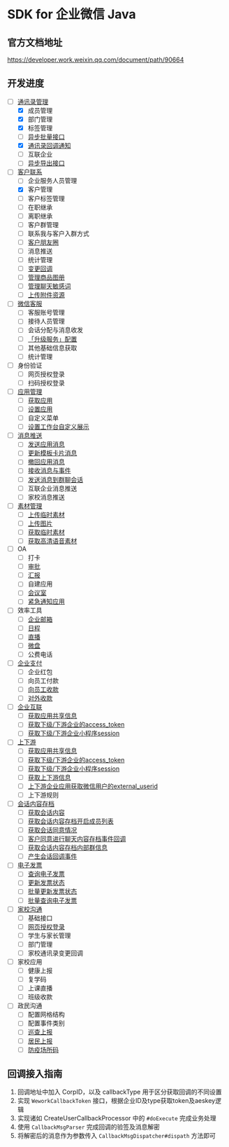 # SDK for 企业微信 Java

## 官方文档地址

https://developer.work.weixin.qq.com/document/path/90664

## 开发进度

- [ ] [通讯录管理](https://developer.work.weixin.qq.com/document/path/90193)
    - [x] 成员管理
    - [x] 部门管理
    - [x] 标签管理
    - [ ] [异步批量接口](https://developer.work.weixin.qq.com/document/path/90979)
    - [x] [通讯录回调通知](https://developer.work.weixin.qq.com/document/path/90967)
    - [ ] 互联企业
    - [ ] [异步导出接口](https://developer.work.weixin.qq.com/document/path/94850)
- [ ] [客户联系](https://developer.work.weixin.qq.com/document/path/92109)
    - [ ] 企业服务人员管理
    - [x] 客户管理
    - [ ] 客户标签管理
    - [ ] 在职继承
    - [ ] 离职继承
    - [ ] 客户群管理
    - [ ] 联系我与客户入群方式
    - [ ] [客户朋友圈](https://developer.work.weixin.qq.com/document/path/93506)
    - [ ] 消息推送
    - [ ] 统计管理
    - [ ] [变更回调](https://developer.work.weixin.qq.com/document/path/92129)
    - [ ] [管理商品图册](https://developer.work.weixin.qq.com/document/path/95096)
    - [ ] [管理聊天敏感词](https://developer.work.weixin.qq.com/document/path/95097)
    - [ ] [上传附件资源](https://developer.work.weixin.qq.com/document/path/95098)
- [ ] [微信客服](https://developer.work.weixin.qq.com/document/path/94638)
    - [ ] 客服账号管理
    - [ ] 接待人员管理
    - [ ] 会话分配与消息收发
    - [ ] [「升级服务」配置](https://developer.work.weixin.qq.com/document/path/94674)
    - [ ] 其他基础信息获取
    - [ ] 统计管理
- [ ] 身份验证
    - [ ] 网页授权登录
    - [ ] 扫码授权登录
- [ ] [应用管理](https://developer.work.weixin.qq.com/document/path/90226)
    - [ ] [获取应用](https://developer.work.weixin.qq.com/document/path/90227)
    - [ ] [设置应用](https://developer.work.weixin.qq.com/document/path/90228)
    - [ ] 自定义菜单
    - [ ] [设置工作台自定义展示](https://developer.work.weixin.qq.com/document/path/92535)
- [ ] [消息推送](https://developer.work.weixin.qq.com/document/path/90235)
    - [ ] [发送应用消息](https://developer.work.weixin.qq.com/document/path/90236)
    - [ ] [更新模板卡片消息](https://developer.work.weixin.qq.com/document/path/94888)
    - [ ] [撤回应用消息](https://developer.work.weixin.qq.com/document/path/94867)
    - [ ] [接收消息与事件](https://developer.work.weixin.qq.com/document/path/90238)
    - [ ] [发送消息到群聊会话](https://developer.work.weixin.qq.com/document/path/90244)
    - [ ] 互联企业消息推送
    - [ ] 家校消息推送
- [ ] [素材管理](https://developer.work.weixin.qq.com/document/path/91054)
    - [ ] [上传临时素材](https://developer.work.weixin.qq.com/document/path/90253)
    - [ ] [上传图片](https://developer.work.weixin.qq.com/document/path/90256)
    - [ ] [获取临时素材](https://developer.work.weixin.qq.com/document/path/90254)
    - [ ] [获取高清语音素材](https://developer.work.weixin.qq.com/document/path/90255)
- [ ] OA
    - [ ] 打卡
    - [ ] [审批](https://developer.work.weixin.qq.com/document/path/91854)
    - [ ] [汇报](https://developer.work.weixin.qq.com/document/path/93496)
    - [ ] 自建应用
    - [ ] [会议室](https://developer.work.weixin.qq.com/document/path/93618)
    - [ ] [紧急通知应用](https://developer.work.weixin.qq.com/document/path/91623)
- [ ] 效率工具
    - [ ] [企业邮箱](https://developer.work.weixin.qq.com/document/path/95486)
    - [ ] [日程](https://developer.work.weixin.qq.com/document/path/93624)
    - [ ] [直播](https://developer.work.weixin.qq.com/document/path/93633)
    - [ ] [微盘](https://developer.work.weixin.qq.com/document/path/93654)
    - [ ] 公费电话
- [ ] [企业支付](https://developer.work.weixin.qq.com/document/path/90273)
    - [ ] 企业红包
    - [ ] 向员工付款
    - [ ] [向员工收款](https://developer.work.weixin.qq.com/document/path/90280)
    - [ ] [对外收款](https://developer.work.weixin.qq.com/document/path/93665)
- [ ] [企业互联](https://developer.work.weixin.qq.com/document/path/93360)
    - [ ] [获取应用共享信息](https://developer.work.weixin.qq.com/document/path/93403)
    - [ ] [获取下级/下游企业的access_token](https://developer.work.weixin.qq.com/document/path/93359)
    - [ ] [获取下级/下游企业小程序session](https://developer.work.weixin.qq.com/document/path/93355)
- [ ] [上下游](https://developer.work.weixin.qq.com/document/path/95308)
    - [ ] [获取应用共享信息](https://developer.work.weixin.qq.com/document/path/95310)
    - [ ] [获取下级/下游企业的access_token](https://developer.work.weixin.qq.com/document/path/95311)
    - [ ] [获取下级/下游企业小程序session](https://developer.work.weixin.qq.com/document/path/95318)
    - [ ] [获取上下游信息](https://developer.work.weixin.qq.com/document/path/95315)
    - [ ] [上下游企业应用获取微信用户的external_userid](https://developer.work.weixin.qq.com/document/path/95342)
    - [ ] 上下游规则
- [ ] [会话内容存档](https://developer.work.weixin.qq.com/document/path/91360)
    - [ ] [获取会话内容](https://developer.work.weixin.qq.com/document/path/91774)
    - [ ] [获取会话内容存档开启成员列表](https://developer.work.weixin.qq.com/document/path/91614)
    - [ ] [获取会话同意情况](https://developer.work.weixin.qq.com/document/path/91782)
    - [ ] [客户同意进行聊天内容存档事件回调](https://developer.work.weixin.qq.com/document/path/92005)
    - [ ] [获取会话内容存档内部群信息](https://developer.work.weixin.qq.com/document/path/92951)
    - [ ] [产生会话回调事件](https://developer.work.weixin.qq.com/document/path/95039)
- [ ] [电子发票](https://developer.work.weixin.qq.com/document/path/90283)
    - [ ] [查询电子发票](https://developer.work.weixin.qq.com/document/path/90284)
    - [ ] [更新发票状态](https://developer.work.weixin.qq.com/document/path/90285)
    - [ ] [批量更新发票状态](https://developer.work.weixin.qq.com/document/path/90286)
    - [ ] [批量查询电子发票](https://developer.work.weixin.qq.com/document/path/90287)
- [ ] [家校沟通](https://developer.work.weixin.qq.com/document/path/91638)
    - [ ] 基础接口
    - [ ] [网页授权登录](https://developer.work.weixin.qq.com/document/path/91856)
    - [ ] 学生与家长管理
    - [ ] 部门管理
    - [ ] 家校通讯录变更回调
- [ ] 家校应用
    - [ ] 健康上报
    - [ ] 复学码
    - [ ] 上课直播
    - [ ] 班级收款
- [ ] 政民沟通
    - [ ] 配置网格结构
    - [ ] 配置事件类别
    - [ ] [巡查上报](https://developer.work.weixin.qq.com/document/path/93520)
    - [ ] [居民上报](https://developer.work.weixin.qq.com/document/path/93513)
    - [ ] [防疫场所码](https://developer.work.weixin.qq.com/document/path/95465)

## 回调接入指南
1. 回调地址中加入 CorpID，以及 callbackType 用于区分获取回调的不同设置
2. 实现 `WeworkCallbackToken` 接口，根据企业ID及type获取token及aeskey逻辑
3. 实现诸如 CreateUserCallbackProcessor 中的 `#doExecute` 完成业务处理
4. 使用 `CallbackMsgParser` 完成回调的验签及消息解密
5. 将解密后的消息作为参数传入 `CallbackMsgDispatcher#dispath` 方法即可
